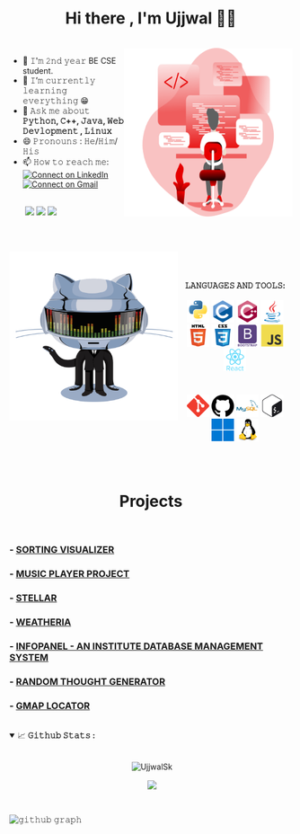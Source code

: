 <h1 align='center'>Hi there , I'm Ujjwal 👋🏻</h1><br>

<a target="_blank">
  <img align="right" height="300" width="300" src="./icons/code.svg">
</a>

- 🔭 𝙸'𝚖 𝟸𝚗𝚍 𝚢𝚎𝚊𝚛 BE CSE student.
- 🌱 𝙸’𝚖 𝚌𝚞𝚛𝚛𝚎𝚗𝚝𝚕𝚢 𝚕𝚎𝚊𝚛𝚗𝚒𝚗𝚐 𝚎𝚟𝚎𝚛𝚢𝚝𝚑𝚒𝚗𝚐 😁
- 💬 𝙰𝚜𝚔 𝚖𝚎 𝚊𝚋𝚘𝚞𝚝 **𝙿𝚢𝚝𝚑𝚘𝚗, 𝙲++, 𝙹𝚊𝚟𝚊, 𝚆𝚎𝚋 𝙳𝚎𝚟𝚕𝚘𝚙𝚖𝚎𝚗𝚝 , 𝙻𝚒𝚗𝚞𝚡**
- 😄 𝙿𝚛𝚘𝚗𝚘𝚞𝚗𝚜 : 𝙷𝚎/𝙷𝚒𝚖/𝙷𝚒𝚜
- 📫 𝙷𝚘𝚠 𝚝𝚘 𝚛𝚎𝚊𝚌𝚑 𝚖𝚎: <span>[![Connect on LinkedIn](https://img.shields.io/badge/--linkedin?label=LinkedIn&logo=LinkedIn&style=social)](https://www.linkedin.com/in/ujjwal-7a3ba31ba/)   [![Connect on Gmail](https://img.shields.io/badge/--Gmail?label=Gmail&logo=Gmail&style=social)](mailto:ujsk07@gmail.com)</span>

<br/>
&emsp;&emsp;<a href='https://www.codechef.com/users/ujju07'><img src='https://img.shields.io/badge/-CodeChef-5B4638?style=for-the-badge&logo=CodeChef&logoColor=white'/></a>
<a href='https://www.hackerrank.com/CoDeZ_0'><img src='https://img.shields.io/badge/-Hackerrank-2EC866?style=for-the-badge&logo=HackerRank&logoColor=white'/></a>
<a href='https://auth.geeksforgeeks.org/user/neofetch/practice/'><img src='https://img.shields.io/badge/-geeksforgeeks-080704?style=for-the-badge&logo=geeksforgeeks'/></a>

<br/><br/>

<div align='center'>

<a target="_blank"><img align="left" height="300" width="300" alt="𝙶𝙸𝙵" src="./github.gif"></a>
<br/>
<br/><br/>
<b>𝙻𝙰𝙽𝙶𝚄𝙰𝙶𝙴𝚂 𝙰𝙽𝙳 𝚃𝙾𝙾𝙻𝚂:</b>
<br/><br/>
<code><img src="./icons/python-original.svg" alt="python" width="40" height="40"/></code> 
<code><img src="./icons/c-original.svg" alt="C" width="40" height="40"/></code>
<code><img src="./icons/cplusplus-original.svg" alt="C++" width="40" height="40"/></code> 
<code><img src="./icons/java-original.svg" alt="Java" width="40" height="40"/></code> 
<code><img src="./icons/html5-original-wordmark.svg" alt="html5" height="40"/></code> 
<code><img src="./icons/css3-original-wordmark.svg" alt="css3" height="40"/></code> 
<code><img src="./icons/bootstrap-plain-wordmark.svg" alt="bootstrap" height="40"/></code> 
<code><img src="./icons/javascript-original.svg" alt="JavaScript" width="40" height="40"/></code> 
<code><img src="./icons/react-original-wordmark.svg" alt="React" width="40" height="40"/></code> 
  #
<code><img src="./icons/git-scm-icon.svg" alt="git" width="40" height="40"/></code> 
<code><img src="./icons/github.svg" alt="github" width="40" height="40"/></code> 
<code><img src="./icons/mysql-original-wordmark.svg" alt="mysql" width="40" height="40"/></code>
<code><img src="./icons/gnu_bash-icon.svg" alt="bash" width="40" height="40"/></code>
<code><img src="./icons/win11.svg" alt="Win11" width="40" height="40"/></code>
<code><img src="./icons/linux-original.svg" alt="Linux" width="40" height="40"/></code>

<br/><br/>

#
</div>

<h1 align='center'>Projects</h1><br>

### - [SORTING VISUALIZER](https://github.com/UjjwalSk/Sorting-Visualizer)
### - [MUSIC PLAYER PROJECT](https://github.com/UjjwalSk/Music-Player-qwerty)
### - [STELLAR](https://github.com/UjjwalSk/stellar)
### - [WEATHERIA](https://github.com/UjjwalSk/Weatheria)
### - [INFOPANEL - AN INSTITUTE DATABASE MANAGEMENT SYSTEM](https://github.com/UjjwalSk/infoPanel)
### - [RANDOM THOUGHT GENERATOR](https://github.com/UjjwalSk/Random-Thought-Generator)
### - [GMAP LOCATOR](https://github.com/UjjwalSk/gmap-locator)

<br/>

<details open="">
<summary>
  <g-emoji class="g-emoji" alias="chart_with_upwards_trend" fallback-src="https://github.githubassets.com/images/icons/emoji/unicode/1f4c8.png">📈</g-emoji>
  <strong>𝙶𝚒𝚝𝚑𝚞𝚋 𝚂𝚝𝚊𝚝𝚜 : </strong>
</summary>
<br>

<p align="center">&nbsp;<img align="center" src="https://github-readme-stats.vercel.app/api?theme=algolia&username=UjjwalSk&show_icons=true&locale=en" alt="UjjwalSk" /></p>
<p align="center">&nbsp;<img align="center" src="https://github-readme-stats.vercel.app/api/top-langs/?username=UjjwalSk&langs_count=15&layout=compact&hide_border=true&theme=algolia" /></p>
<br/>

![𝚐𝚒𝚝𝚑𝚞𝚋 𝚐𝚛𝚊𝚙𝚑](https://activity-graph.herokuapp.com/graph?username=UjjwalSk&theme=react-dark&hide_border=true&area=true)
</details>

